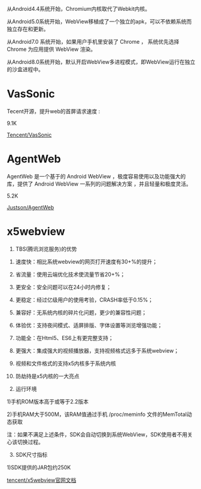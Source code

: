 

从Android4.4系统开始，Chromium内核取代了Webkit内核。

从Android5.0系统开始，WebView移植成了一个独立的apk，可以不依赖系统而独立存在和更新。

从Android7.0 系统开始，如果用户手机里安装了 Chrome ， 系统优先选择 Chrome 为应用提供 WebView 渲染。

从Android8.0系统开始，默认开启WebView多进程模式，即WebView运行在独立的沙盒进程中。


# VasSonic

Tecent开源，提升web的首屏请求速度 : 

9.1K 

[Tencent/VasSonic](https://github.com/Tencent/VasSonic)

# AgentWeb

AgentWeb 是一个基于的 Android WebView ，极度容易使用以及功能强大的库，提供了 Android WebView 一系列的问题解决方案 ，并且轻量和极度灵活。

5.2K

[Justson/AgentWeb](https://github.com/Justson/AgentWeb)


# x5webview

1. TBS(腾讯浏览服务)的优势

1) 速度快：相比系统webview的网页打开速度有30+%的提升；

2) 省流量：使用云端优化技术使流量节省20+%；

3) 更安全：安全问题可以在24小时内修复；

4) 更稳定：经过亿级用户的使用考验，CRASH率低于0.15%；

5) 兼容好：无系统内核的碎片化问题，更少的兼容性问题；

6) 体验优：支持夜间模式、适屏排版、字体设置等浏览增强功能；

7) 功能全：在Html5、ES6上有更完整支持；

8) 更强大：集成强大的视频播放器，支持视频格式远多于系统webview；

9) 视频和文件格式的支持x5内核多于系统内核

10) 防劫持是x5内核的一大亮点

2. 运行环境

1)手机ROM版本高于或等于2.2版本

2)手机RAM大于500M，该RAM值通过手机 /proc/meminfo 文件的MemTotal动态获取

注：如果不满足上述条件，SDK会自动切换到系统WebView，SDK使用者不用关心该切换过程。

3. SDK尺寸指标

1)SDK提供的JAR包约250K

[tencent/x5webview官网文档](https://x5.tencent.com/tbs/guide/sdkInit.html)

[]()